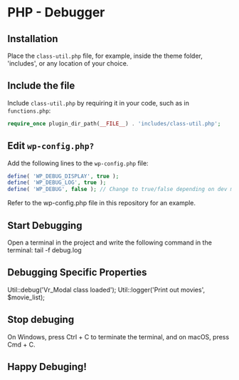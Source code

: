 # PHP - Debugger

## Installation
Place the `class-util.php` file, for example, inside the theme folder, 'includes', or any location of your choice.

## Include the file
Include `class-util.php` by requiring it in your code, such as in `functions.php`:

```php
require_once plugin_dir_path(__FILE__) . 'includes/class-util.php';
```

## Edit `wp-config.php?`

Add the following lines to the `wp-config.php` file:
```php
define( 'WP_DEBUG_DISPLAY', true );
define( 'WP_DEBUG_LOG', true );
define( 'WP_DEBUG', false ); // Change to true/false depending on dev mode or production.
```

Refer to the wp-config.php file in this repository for an example.

## Start Debugging
Open a terminal in the project and write the following command in the terminal:
tail -f debug.log

## Debugging Specific Properties
Util::debug('Vr_Modal class loaded');
Util::logger('Print out movies', $movie_list);

## Stop debuging
On Windows, press Ctrl + C to terminate the terminal, and on macOS, press Cmd + C.

## Happy Debuging!

